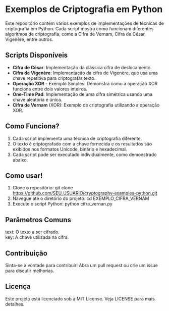 # Exemplos de Criptografia em Python
Este repositório contém vários exemplos de implementações de técnicas de criptografia em Python. Cada script mostra como funcionam diferentes algoritmos de criptografia, como a Cifra de Vernam, Cifra de César, Vigenère, entre outros.

## Scripts Disponíveis
- **Cifra de César**: Implementação da clássica cifra de deslocamento.
- **Cifra de Vigenère**: Implementação da cifra de Vigenère, que usa uma chave repetitiva para criptografar texto.
- **Operação XOR** - Exemplo Simples: Demonstra como a operação XOR funciona entre dois valores inteiros.
- **One-Time Pad**: Implementação de uma cifra simétrica usando uma chave aleatória e única.
- **Cifra de Vernam** (XOR): Exemplo de criptografia utilizando a operação XOR.

## Como Funciona?
1. Cada script implementa uma técnica de criptografia diferente.
2. O texto é criptografado com a chave fornecida e os resultados são exibidos nos formatos Unicode, binário e hexadecimal.
3. Cada script pode ser executado individualmente, como demonstrado abaixo.

## Como usar!
1. Clone o repositório: git clone https://github.com/SEU_USUARIO/cryptography-examples-python.git
2. Navegue até o diretório do projeto: cd EXEMPLO_CIFRA_VERNAM
3. Execute o script Python: python cifra_vernan.py

## Parâmetros Comuns
text: O texto a ser cifrado. <br>
key: A chave utilizada na cifra.

## Contribuição
Sinta-se à vontade para contribuir! Abra um pull request ou crie um issue para discutir melhorias.

## Licença
Este projeto está licenciado sob a MIT License. Veja LICENSE para mais detalhes.
